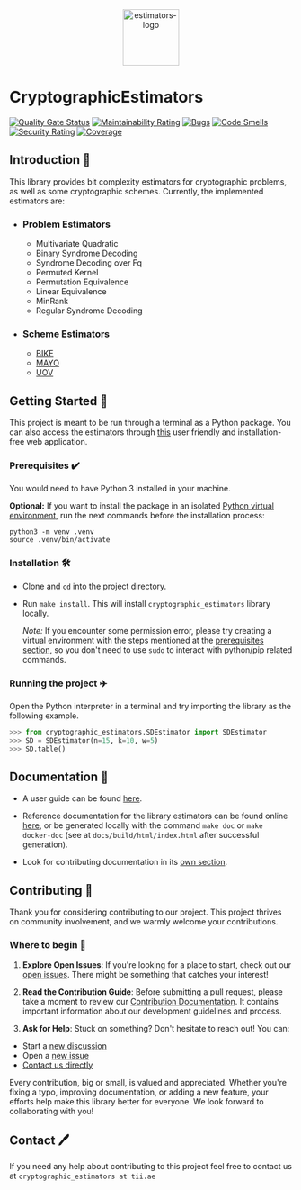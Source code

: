<div align="center">
    <img src="https://github.com/user-attachments/assets/bbe49f32-5e62-49a7-bb41-b28f1864833d" alt="estimators-logo" width=100 height=100></img>
</div>

# CryptographicEstimators

[![Quality Gate Status](https://sonarcloud.io/api/project_badges/measure?project=Crypto-TII_CryptographicEstimators&metric=alert_status)](https://sonarcloud.io/summary/new_code?id=Crypto-TII_CryptographicEstimators)
[![Maintainability Rating](https://sonarcloud.io/api/project_badges/measure?project=Crypto-TII_CryptographicEstimators&metric=sqale_rating)](https://sonarcloud.io/summary/new_code?id=Crypto-TII_CryptographicEstimators)
[![Bugs](https://sonarcloud.io/api/project_badges/measure?project=Crypto-TII_CryptographicEstimators&metric=bugs)](https://sonarcloud.io/summary/new_code?id=Crypto-TII_CryptographicEstimators)
[![Code Smells](https://sonarcloud.io/api/project_badges/measure?project=Crypto-TII_CryptographicEstimators&metric=code_smells)](https://sonarcloud.io/summary/new_code?id=Crypto-TII_CryptographicEstimators)
[![Security Rating](https://sonarcloud.io/api/project_badges/measure?project=Crypto-TII_CryptographicEstimators&metric=security_rating)](https://sonarcloud.io/summary/new_code?id=Crypto-TII_CryptographicEstimators)
[![Coverage](https://sonarcloud.io/api/project_badges/measure?project=Crypto-TII_CryptographicEstimators&metric=coverage)](https://sonarcloud.io/summary/new_code?id=Crypto-TII_CryptographicEstimators)

## Introduction 🎉

This library provides bit complexity estimators for cryptographic problems, as
well as some cryptographic schemes. Currently, the implemented estimators are:

- ### Problem Estimators
  - Multivariate Quadratic
  - Binary Syndrome Decoding
  - Syndrome Decoding over Fq
  - Permuted Kernel
  - Permutation Equivalence
  - Linear Equivalence
  - MinRank
  - Regular Syndrome Decoding
- ### Scheme Estimators
  - [BIKE](https://bikesuite.org)
  - [MAYO](https://pqmayo.org)
  - [UOV](https://www.uovsig.org)

## Getting Started 🚀

This project is meant to be run through a terminal as a Python package. You can
also access the estimators through [this](https://estimators.crypto.tii.ae/)
user friendly and installation-free web application.

### Prerequisites ✔️

You would need to have Python 3 installed in your machine.

**Optional:** If you want to install the package in an isolated
[Python virtual environment](https://docs.python.org/3/library/venv.html), run
the next commands before the installation process:

```shell
python3 -m venv .venv
source .venv/bin/activate
```

### Installation 🛠

- Clone and `cd` into the project directory.

- Run `make install`. This will install `cryptographic_estimators` library
  locally.

  _Note:_ If you encounter some permission error, please try creating a virtual
  environment with the steps mentioned at the
  [prerequisites section](#prerequisites-%E2%9C%94%EF%B8%8F), so you don't need
  to use `sudo` to interact with python/pip related commands.

### Running the project ✈️

Open the Python interpreter in a terminal and try importing the library as the
following example.

```python
>>> from cryptographic_estimators.SDEstimator import SDEstimator
>>> SD = SDEstimator(n=15, k=10, w=5)
>>> SD.table()
```

## Documentation 📝

- A user guide can be found [here](./docs/github/user_guide.md).

- Reference documentation for the library estimators can be found online
  [here](https://crypto-tii.github.io/CryptographicEstimators/), or be generated
  locally with the command `make doc` or `make docker-doc` (see at
  `docs/build/html/index.html` after successful generation).

- Look for contributing documentation in its
  [own section](#Contributing-%F0%9F%A4%9D).

## Contributing 🤝

Thank you for considering contributing to our project. This project thrives on
community involvement, and we warmly welcome your contributions.

### Where to begin 🌱

1. **Explore Open Issues**: If you're looking for a place to start, check out
   our [open issues](link-to-issues). There might be something that catches your
   interest!

2. **Read the Contribution Guide**: Before submitting a pull request, please
   take a moment to review our
   [Contribution Documentation](./docs/github/contributing.md). It contains
   important information about our development guidelines and process.

3. **Ask for Help**: Stuck on something? Don't hesitate to reach out! You can:

- Start a
  [new discussion](https://github.com/Crypto-TII/CryptographicEstimators/discussions)
- Open a
  [new issue](https://github.com/Crypto-TII/CryptographicEstimators/issues)
- [Contact us directly](https://github.com/Crypto-TII/CryptographicEstimators?tab=readme-ov-file#contact-%EF%B8%8F)

Every contribution, big or small, is valued and appreciated. Whether you're
fixing a typo, improving documentation, or adding a new feature, your efforts
help make this library better for everyone. We look forward to collaborating
with you!

## Contact 🖊️

If you need any help about contributing to this project feel free to contact us
at `cryptographic_estimators at tii.ae`
